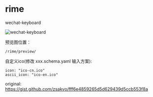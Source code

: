 # rime
wechat-keyboard

![wechat-keyboard](https://raw.githubusercontent.com/nobodysclown/rime-wechat-keyboard/main/wechat-keyboard.png)

预览图位置：
```
/rime/preview/
```

自定义ico(修改 xxx.schema.yaml 输入方案):
```
icon: "ico-cn.ico"
ascii_icon: "ico-en.ico"
```

original: https://gist.github.com/zsakvo/fff6e4859265d5d629439d5ccb553f8a
